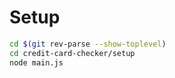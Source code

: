 # Setup

``` bash
cd $(git rev-parse --show-toplevel)
cd credit-card-checker/setup
node main.js
```
